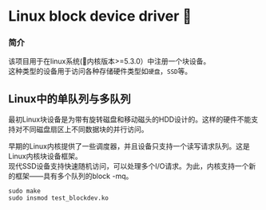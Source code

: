 # Linux block device driver :floppy_disk:
### 简介
该项目用于在linux系统(:pushpin:内核版本>=5.3.0）中注册一个块设备。<br/>
这种类型的设备用于访问各种存储硬件类型如`硬盘`，`SSD`等。

## Linux中的单队列与多队列
最初Linux块设备是为带有旋转磁盘和移动磁头的HDD设计的。这样的硬件不能支持对不同磁盘扇区上不同数据块的并行访问。

早期的Linux内核提供了一些调度器，并且设备只支持一个读写请求队列。这是Linux内核块设备框架。<br/>
现代SSD设备支持快速随机访问，可以处理多个I/O请求。为此，内核支持一个新的框架——具有多个队列的block -mq。
```
sudo make
sudo insmod test_blockdev.ko
```
